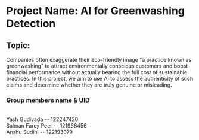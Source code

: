 # Project Name: AI for Greenwashing Detection

## Topic:
Companies often exaggerate their eco-friendly image "a practice known as greenwashing" to attract environmentally conscious customers and boost financial performance without actually bearing the full cost of sustainable practices. In this project, we aim to use AI to assess the authenticity of such claims and determine whether they are truly genuine or misleading.
 

### Group members name & UID
<br>Yash Gudivada -- 122247420
<br>Salman Farcy Peer -- 121968456
<br>Anshu Sudini -- 122193079

